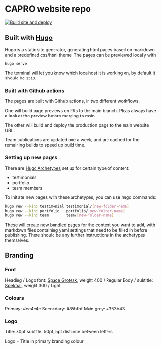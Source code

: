 
# CAPRO website repo
[![Build site and deploy](https://github.com/capro-uio/capro-uio.github.io/actions/workflows/build_production.yaml/badge.svg)](https://github.com/capro-uio/capro-uio.github.io/actions/workflows/build_production.yaml)


## Built with [Hugo](https://gohugo.io/)

Hugo is a static site generator, generating html pages based on markdown and a predefined css/html theme.
The pages can be previewed locally with 

```
hugo serve
```

The terminal will let you know which localhost it is working on, by default it should be `1313`. 

### Built with Github actions

The pages are built with Github actions, in two different workflows.

One will build page previews on PRs to the main branch.
Pleas always have a look at the preview before merging to main

The other will build and deploy the production page to the main website URL.

Team publications are updated one a week, and are cached for the remaining builds to speed up build time.


### Setting up new pages

There are [Hugo Archetypes](https://gohugo.io/content-management/archetypes/) set up for certain type of content:

- testimonials
- portfolio
- team members

To initiate new pages with these archetypes, you can use hugo commands:

```sh
hugo new --kind testimonial testimonial/[new-folder-name]
hugo new --kind portfolio   portfolio/[new-folder-name]
hugo new --kind team        team/[new-folder-name]
```

These will create new [bundled pages](https://gohugo.io/content-management/page-bundles/) for the content you want to add, with markdown files containing
yaml settings that need to be filled in before publishing.
There should be any further instructions in the archetypes themselves.

## Branding

### Font

Heading / Logo font: [Space Grotesk](https://fonts.google.com/specimen/Space+Grotesk), weight 400 / Regular
Body / subtitle: [Spektral](https://fonts.google.com/specimen/Spectral), weight 300 / Light

### Colours

Primary: #cc4c4c
Secondary: #85bfbf
Main grey: #353b43


### Logo

Title: 80pt
subtitle: 50pt, 5pt distance between letters

Logo + Title in primary branding colour

